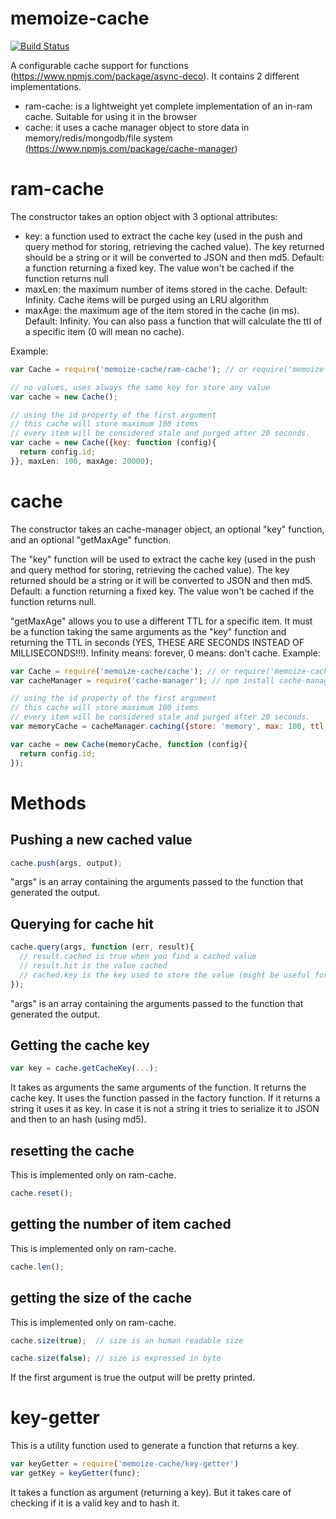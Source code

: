 memoize-cache
=============
[![Build Status](https://travis-ci.org/sithmel/memoize-cache.svg?branch=master)](https://travis-ci.org/sithmel/memoize-cache)

A configurable cache support for functions (https://www.npmjs.com/package/async-deco). It contains 2 different implementations.

* ram-cache: is a lightweight yet complete implementation of an in-ram cache. Suitable for using it in the browser
* cache: it uses a cache manager object to store data in memory/redis/mongodb/file system (https://www.npmjs.com/package/cache-manager)


ram-cache
=========
The constructor takes an option object with 3 optional attributes:
* key: a function used to extract the cache key (used in the push and query method for storing, retrieving the cached value). The key returned should be a string or it will be converted to JSON and then md5. Default: a function returning a fixed key. The value won't be cached if the function returns null
* maxLen: the maximum number of items stored in the cache. Default: Infinity. Cache items will be purged using an LRU algorithm
* maxAge: the maximum age of the item stored in the cache (in ms). Default: Infinity. You can also pass a function that will calculate the ttl of a specific item (0 will mean no cache).

Example:
```js
var Cache = require('memoize-cache/ram-cache'); // or require('memoize-cache').ramCache;

// no values, uses always the same key for store any value
var cache = new Cache();

// using the id property of the first argument
// this cache will store maximum 100 items
// every item will be considered stale and purged after 20 seconds.
var cache = new Cache({key: function (config){
  return config.id;
}}, maxLen: 100, maxAge: 20000);
```

cache
=====
The constructor takes an cache-manager object, an optional "key" function, and an optional "getMaxAge" function. 

The "key" function will be used to extract the cache key (used in the push and query method for storing, retrieving the cached value). The key returned should be a string or it will be converted to JSON and then md5. Default: a function returning a fixed key.  The value won't be cached if the function returns null.

"getMaxAge" allows you to use a different TTL for a specific item. It must be a function taking the same arguments as the "key" function and returning the TTL in seconds (YES, THESE ARE SECONDS INSTEAD OF MILLISECONDS!!!). Infinity means: forever, 0 means: don't cache.
Example:
```js
var Cache = require('memoize-cache/cache'); // or require('memoize-cache').cache;
var cacheManager = require('cache-manager'); // npm install cache-manager

// using the id property of the first argument
// this cache will store maximum 100 items
// every item will be considered stale and purged after 20 seconds.
var memoryCache = cacheManager.caching({store: 'memory', max: 100, ttl: 20});

var cache = new Cache(memoryCache, function (config){
  return config.id;
});
```

Methods
=======

Pushing a new cached value
--------------------------
```js
cache.push(args, output);
```
"args" is an array containing the arguments passed to the function that generated the output.

Querying for cache hit
----------------------
```js
cache.query(args, function (err, result){
  // result.cached is true when you find a cached value
  // result.hit is the value cached
  // cached.key is the key used to store the value (might be useful for debugging)
});
```
"args" is an array containing the arguments passed to the function that generated the output.

Getting the cache key
---------------------
```js
var key = cache.getCacheKey(...);
```
It takes as arguments the same arguments of the function. It returns the cache key.
It uses the function passed in the factory function. If it returns a string it uses it as key. In case it is not a string it tries to serialize it to JSON and then to an hash (using md5).

resetting the cache
-------------------
This is implemented only on ram-cache.
```js
cache.reset();
```

getting the number of item cached
---------------------------------
This is implemented only on ram-cache.
```js
cache.len();
```

getting the size of the cache
-----------------------------
This is implemented only on ram-cache.
```js
cache.size(true);  // size is an human readable size

cache.size(false); // size is expressed in byte
```
If the first argument is true the output will be pretty printed.

key-getter
==========
This is a utility function used to generate a function that returns a key.
```js
var keyGetter = require('memoize-cache/key-getter')
var getKey = keyGetter(func);
```
It takes a function as argument (returning a key). But it takes care of checking if it is a valid key and to hash it.
